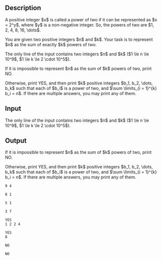 ## Description

<div><p>A positive integer $x$ is called a <span class="tex-font-style-it">power of two</span> if it can be represented as $x = 2^y$, where $y$ is a non-negative integer. So, the <span class="tex-font-style-it">powers of two</span> are $1, 2, 4, 8, 16, \dots$.</p><p>You are given two positive integers $n$ and $k$. Your task is to represent $n$ as the <span class="tex-font-style-bf">sum</span> of <span class="tex-font-style-bf">exactly</span> $k$ <span class="tex-font-style-it">powers of two</span>.</p></div><div class="input-specification"><p>The only line of the input contains two integers $n$ and $k$ ($1 \le n \le 10^9$, $1 \le k \le 2 \cdot 10^5$).</p></div><div class="output-specification"><p>If it is impossible to represent $n$ as the sum of $k$ powers of two, print <span class="tex-font-style-tt">NO</span>.</p><p>Otherwise, print <span class="tex-font-style-tt">YES</span>, and then print $k$ positive integers $b_1, b_2, \dots, b_k$ such that each of $b_i$ is a power of two, and $\sum \limits_{i = 1}^{k} b_i = n$. If there are multiple answers, you may print any of them.</p></div>

## Input

<p>The only line of the input contains two integers $n$ and $k$ ($1 \le n \le 10^9$, $1 \le k \le 2 \cdot 10^5$).</p>

## Output

<p>If it is impossible to represent $n$ as the sum of $k$ powers of two, print <span class="tex-font-style-tt">NO</span>.</p><p>Otherwise, print <span class="tex-font-style-tt">YES</span>, and then print $k$ positive integers $b_1, b_2, \dots, b_k$ such that each of $b_i$ is a power of two, and $\sum \limits_{i = 1}^{k} b_i = n$. If there are multiple answers, you may print any of them.</p>





```input1
9 4
```




```input2
8 1
```




```input3
5 1
```




```input4
3 7
```




```output1
YES
1 2 2 4
```




```output2
YES
8
```




```output3
NO
```




```output4
NO
```


